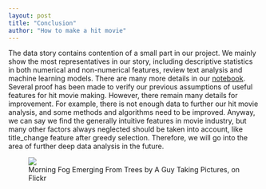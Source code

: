 ```yaml
---
layout: post
title: "Conclusion"
author: "How to make a hit movie"
---
```

The data story contains contention of a small part in our project. We mainly show the most representatives in our story, including descriptive statistics in both numerical and non-numerical features, review text analysis and machine learning models. There are many more details in our [notebook](http://nbviewer.jupyter.org/github/catJeff/ada-movie-analysis/blob/master/how-to-make-a-hit-movie.ipynb). Several proof has been made to verify our previous assumptions of useful features for hit movie making. However, there remain many details for improvement. For example, there is not enough data to further our hit movie analysis, and some methods and algorithms need to be improved. Anyway, we can say we find the generally intuitive features in movie industry, but many other factors always neglected should be taken into account, like title_change feature after greedy selection. Therefore, we will go into the area of further deep data analysis in the future.



<figure>
	<img src="http://farm9.staticflickr.com/8426/7758832526_cc8f681e48_c.jpg">
	<figcaption>Morning Fog Emerging From Trees by A Guy Taking Pictures, on Flickr</figcaption>
</figure>

